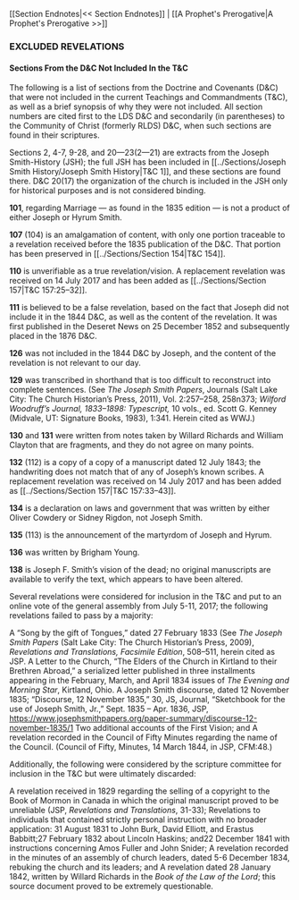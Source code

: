 [[Section Endnotes|<< Section Endnotes]]  |  [[A Prophet's Prerogative|A Prophet's Prerogative >>]]

### EXCLUDED REVELATIONS
#### Sections From the D&C Not Included In the T&C
The following is a list of sections from the Doctrine and Covenants (D&C) that were not included in the current Teachings and Commandments (T&C), as well as a brief synopsis of why they were not included. All section numbers are cited first to the LDS D&C and secondarily (in parentheses) to the Community of Christ (formerly RLDS) D&C, when such sections are found in their scriptures.

Sections 2, 4-7, 9-28, and 20—23(2—21) are extracts from the Joseph Smith-History (JSH); the full JSH has been included in [[../Sections/Joseph Smith History/Joseph Smith History|T&C 1]], and these sections are found there. D&C 20(17) the organization of the church is included in the JSH only for historical purposes and is not considered binding.



**101**, regarding Marriage — as found in the 1835 edition — is not a product of either Joseph or Hyrum Smith.

**107** (104) is an amalgamation of content, with only one portion traceable to a revelation received before the 1835 publication of the D&C. That portion has been preserved in [[../Sections/Section 154|T&C 154]].

**110** is unverifiable as a true revelation/vision. A replacement revelation was received on 14 July 2017 and has been added as [[../Sections/Section 157|T&C 157:25–32]].

**111** is believed to be a false revelation, based on the fact that Joseph did not include it in the 1844 D&C, as well as the content of the revelation. It was first published in the Deseret News on 25 December 1852 and subsequently placed in the 1876 D&C.

**126** was not included in the 1844 D&C by Joseph, and the content of the revelation is not relevant to our day.

**129** was transcribed in shorthand that is too difficult to reconstruct into complete sentences. (See *The Joseph Smith Papers*, Journals (Salt Lake City: The Church Historian’s Press, 2011), Vol. 2:257–258, 258n373; *Wilford Woodruff’s Journal, 1833–1898: Typescript,* 10 vols., ed. Scott G. Kenney (Midvale, UT: Signature Books, 1983), 1:341. Herein cited as WWJ.)

**130** and **131** were written from notes taken by Willard Richards and William Clayton that are fragments, and they do not agree on many points.

**132** (112) is a copy of a copy of a manuscript dated 12 July 1843; the handwriting does not match that of any of Joseph’s known scribes. A replacement revelation was received on 14 July 2017 and has been added as [[../Sections/Section 157|T&C 157:33–43]].

**134** is a declaration on laws and government that was written by either Oliver Cowdery or Sidney Rigdon, not Joseph Smith.

**135** (113) is the announcement of the martyrdom of Joseph and Hyrum.

**136** was written by Brigham Young.

**138** is Joseph F. Smith’s vision of the dead; no original manuscripts are available to verify the text, which appears to have been altered.

Several revelations were considered for inclusion in the T&C and put to an online vote of the general assembly from July 5-11, 2017; the following revelations failed to pass by a majority:


A “Song by the gift of Tongues,” dated 27 February 1833 (See *The Joseph Smith Papers* (Salt Lake City: The Church Historian’s Press, 2009), *Revelations and Translations, Facsimile Edition*, 508–511, herein cited as JSP.
A Letter to the Church, “The Elders of the Church in Kirtland to their Brethren Abroad,” a serialized letter published in three installments appearing in the February, March, and April 1834 issues of *The Evening and Morning Star*, Kirtland, Ohio.
A Joseph Smith discourse, dated 12 November 1835; “Discourse, 12 November 1835,” 30, JS, Journal, “Sketchbook for the use of Joseph Smith, Jr.,” Sept. 1835 – Apr. 1836, JSP, https://www.josephsmithpapers.org/paper-summary/discourse-12-november-1835/1
Two additional accounts of the First Vision; and
A revelation recorded in the Council of Fifty Minutes regarding the name of the Council. (Council of Fifty, Minutes, 14 March 1844, in JSP, CFM:48.)

Additionally, the following were considered by the scripture committee for inclusion in the T&C but were ultimately discarded:


A revelation received in 1829 regarding the selling of a copyright to the Book of Mormon in Canada in which the original manuscript proved to be unreliable (JSP, *Revelations and Translations*, 31-33);
Revelations to individuals that contained strictly personal instruction with no broader application:
          31 August 1831 to John Burk, David Elliott, and Erastus Babbitt;27 February 1832 about Lincoln Haskins; and22 December 1841 with instructions concerning Amos Fuller and John Snider;
A revelation recorded in the minutes of an assembly of church leaders, dated 5-6 December 1834, rebuking the church and its leaders; and
A revelation dated 28 January 1842, written by Willard Richards in the *Book of the Law of the Lord*; this source document proved to be extremely questionable.
